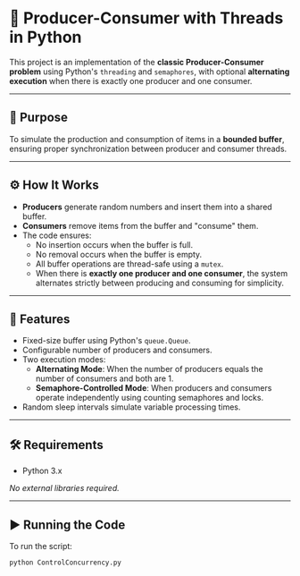 # 🧵 Producer-Consumer with Threads in Python

This project is an implementation of the **classic Producer-Consumer problem** using Python's `threading` and `semaphores`, with optional **alternating execution** when there is exactly one producer and one consumer.

---

## 📌 Purpose

To simulate the production and consumption of items in a **bounded buffer**, ensuring proper synchronization between producer and consumer threads.

---

## ⚙️ How It Works

- **Producers** generate random numbers and insert them into a shared buffer.
- **Consumers** remove items from the buffer and "consume" them.
- The code ensures:
  - No insertion occurs when the buffer is full.
  - No removal occurs when the buffer is empty.
  - All buffer operations are thread-safe using a `mutex`.
  - When there is **exactly one producer and one consumer**, the system alternates strictly between producing and consuming for simplicity.

---

## 🧪 Features

- Fixed-size buffer using Python's `queue.Queue`.
- Configurable number of producers and consumers.
- Two execution modes:
  - **Alternating Mode**: When the number of producers equals the number of consumers and both are 1.
  - **Semaphore-Controlled Mode**: When producers and consumers operate independently using counting semaphores and locks.
- Random sleep intervals simulate variable processing times.

---

## 🛠️ Requirements

- Python 3.x

_No external libraries required._

---

## ▶️ Running the Code

To run the script:

```bash
python ControlConcurrency.py

